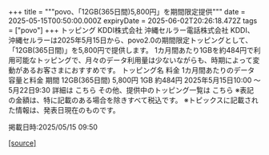 +++
title = """povo、「12GB(365日間)5,800円」を期間限定提供"""
date = 2025-05-15T00:50:00.000Z
expiryDate = 2025-06-02T20:26:18.472Z
tags = ["povo"]
+++
トッピング KDDI株式会社 沖縄セルラー電話株式会社 KDDI、沖縄セルラーは2025年5月15日から、povo2.0の期間限定トッピングとして、「12GB(365日間)」を5,800円で提供します。 1カ月間あたり1GBを約484円で利用可能なトッピングで、月々のデータ利用量は少ないながらも、時期によって変動があるお客さまにおすすめです。 トッピング名 料金 1カ月間あたりのデータ容量と料金 期間 12GB(365日間) 5,800円 1GB 約484円 2025年5月15日10:00 ～5月22日9:30 詳細は こちら その他、提供中のトッピング一覧は こちら ※表記の金額は、特に記載のある場合を除きすべて税込です。 ※トピックスに記載された情報は、発表日現在のものです。

掲載日時:2025/05/15 09:50

[[source]](https://povo.jp/news/newsrelease/20250515_01/)
